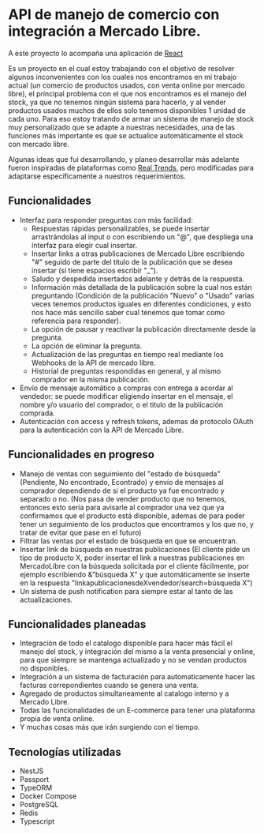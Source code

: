 # API de manejo de comercio con integración a Mercado Libre.

A este proyecto lo acompaña una aplicación de [React](https://github.com/FranciscoMessina/dashboard-ecommerce-ml)

Es un proyecto en el cual estoy trabajando con el objetivo de resolver algunos inconvenientes con los cuales nos encontramos en mi trabajo actual (un comercio de productos usados, con venta online por mercado libre), el principal problema con el que nos encontramos es el manejo del stock, ya que no tenemos ningún sistema para hacerlo, y al vender productos usados muchos de ellos solo tenemos disponibles 1 unidad de cada uno. Para eso estoy tratando de armar un sistema de manejo de stock muy personalizado que se adapte a nuestras necesidades, una de las funciones más importante es que se actualice automáticamente el stock con mercado libre.

Algunas ideas que fui desarrollando, y planeo desarrollar más adelante fueron inspiradas de plataformas como [Real Trends](https://www.real-trends.com/ar/), pero modificadas para adaptarse específicamente a nuestros requerimientos.

## Funcionalidades

- Interfaz para responder preguntas con más facilidad:
  - Respuestas rápidas personalizables, se puede insertar arrastrándolas al input o con escribiendo un "@", que despliega una interfaz para elegir cual insertar.
  - Insertar links a otras publicaciones de Mercado Libre escribiendo "#" seguido de parte del título de la publicación que se desea insertar (si tiene espacios escribir "\_").
  - Saludo y despedida insertados adelante y detrás de la respuesta.
  - Información más detallada de la publicación sobre la cual nos están preguntando (Condición de la publicación "Nuevo" o "Usado" varias veces tenemos productos iguales en diferentes condiciones, y esto nos hace más sencillo saber cual tenemos que tomar como referencia para responder).
  - La opción de pausar y reactivar la publicación directamente desde la pregunta.
  - La opción de eliminar la pregunta.
  - Actualización de las preguntas en tiempo real mediante los Webhooks de la API de mercado libre.
  - Historial de preguntas respondidas en general, y al mismo comprador en la misma publicación.
- Envío de mensaje automático a compras con entrega a acordar al vendedor: se puede modificar eligiendo insertar en el mensaje, el nombre y/o usuario del comprador, o el titulo de la publicación comprada.
- Autenticación con access y refresh tokens, ademas de protocolo OAuth para la autenticación con la API de Mercado Libre.

## Funcionalidades en progreso

- Manejo de ventas con seguimiento del "estado de búsqueda" (Pendiente, No encontrado, Econtrado) y envío de mensajes al comprador dependiendo de si el producto ya fue encontrado y separado o no. (Nos pasa de vender producto que no tenemos, entonces esto seria para avisarle al comprador una vez que ya confirmamos que el producto está disponible, ademas de para poder tener un seguimiento de los productos que encontramos y los que no, y tratar de evitar que pase en el futuro)
- Filtrar las ventas por el estado de búsqueda en que se encuentran.
- Insertar link de búsqueda en nuestras publicaciones (El cliente pide un tipo de producto X, poder insertar el link a nuestras publicaciones en MercadoLibre con la búsqueda solicitada por el cliente fácilmente, por ejemplo escribiendo &"búsqueda X" y que automáticamente se inserte en la respuesta "linkapublicacionesdeXvendedor/search=búsqueda X")
- Un sistema de push notification para siempre estar al tanto de las actualizaciones.

## Funcionalidades planeadas

- Integración de todo el catalogo disponible para hacer más fácil el manejo del stock, y integración del mismo a la venta presencial y online, para que siempre se mantenga actualizado y no se vendan productos no disponibles.
- Integración a un sistema de facturación para automaticamente hacer las facturas correpondientes cuando se genera una venta.
- Agregado de productos simultaneamente al catalogo interno y a Mercado Libre.
- Todas las funcionalidades de un E-commerce para tener una plataforma propia de venta online.
- Y muchas cosas más que irán surgiendo con el tiempo.

## Tecnologías utilizadas

- NestJS
- Passport
- TypeORM
- Docker Compose
- PostgreSQL
- Redis
- Typescript
